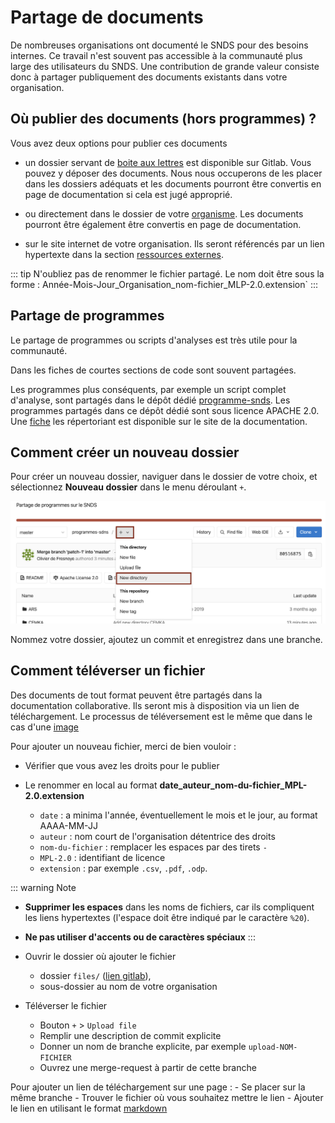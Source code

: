 # Partage de documents
<!-- SPDX-License-Identifier: MPL-2.0 -->  
 
De nombreuses organisations ont documenté le SNDS pour des besoins internes. 
Ce travail n'est souvent pas accessible à la communauté plus large des utilisateurs du SNDS. 
Une contribution de grande valeur consiste donc à partager publiquement des documents existants dans votre organisation.

## Où publier des documents (hors programmes) ?
Vous avez deux options pour publier ces documents

- un dossier servant de [boite aux lettres]() est disponible sur Gitlab. Vous pouvez y déposer des documents. Nous nous occuperons de les placer dans les dossiers adéquats et les documents pourront être convertis en page de documentation si cela est jugé approprié. 

- ou directement dans le dossier de votre [organisme](https://gitlab.com/healthdatahub/documentation-snds/-/tree/master/ressourceses). Les documents pourront être également être convertis en page de documentation.

- sur le site internet de votre organisation.
Ils seront référencés par un lien hypertexte dans la section [ressources externes](../../ressources/internet.md). 

::: tip
N'oubliez pas de renommer le fichier partagé. Le nom doit être sous la forme : Année-Mois-Jour_Organisation_nom-fichier_MLP-2.0.extension`
:::

## Partage de programmes
Le partage de programmes ou scripts d'analyses est très utile pour la communauté.

Dans les fiches de courtes sections de code sont souvent partagées.

Les programmes plus conséquents, par exemple un script complet d'analyse, sont partagés dans le dépôt dédié [programme-snds](https://gitlab.com/healthdatahub/programmes-snds). Les programmes partagés dans ce dépôt dédié sont sous licence APACHE 2.0. Une [fiche](../../ressources/programmes.md) les répertoriant est disponible sur le site de la documentation.

## Comment créer un nouveau dossier
Pour créer un nouveau dossier, naviguer dans le dossier de votre choix, et sélectionnez **Nouveau dossier** dans le menu déroulant `+`. 

<p align="center">
<img src="../../files/images/tutoriel_gitlab/2020-03-10_HDH_ajout-dossier_MLP-2.0.png" width="600px"/>
</p>

Nommez votre dossier, ajoutez un commit et enregistrez dans une branche.

## Comment téléverser un fichier

Des documents de tout format peuvent être partagés dans la documentation collaborative. 
Ils seront mis à disposition via un lien de téléchargement. Le processus de téléversement est le même que dans le cas d'une [image](inclure_image.md)

Pour ajouter un nouveau fichier, merci de bien vouloir : 
- Vérifier que vous avez les droits pour le publier 

- Le renommer en local au format **date_auteur_nom-du-fichier_MPL-2.0.extension**
    - `date` : a minima l'année, éventuellement le mois et le jour, au format AAAA-MM-JJ 
    - `auteur` : nom court de l'organisation détentrice des droits
    - `nom-du-fichier` : remplacer les espaces par des tirets `-`
    - `MPL-2.0` : identifiant de licence
    - `extension` : par exemple `.csv`, `.pdf`, `.odp`.

::: warning Note
- **Supprimer les espaces** dans les noms de fichiers, car ils compliquent les liens hypertextes (l'espace doit être indiqué par le caractère `%20`). 
- **Ne pas utiliser d'accents ou de caractères spéciaux**
:::

- Ouvrir le dossier où ajouter le fichier 
    - dossier `files/` ([lien gitlab](https://gitlab.com/healthdatahub/documentation-snds/tree/master/files/)), 
    - sous-dossier au nom de votre organisation

- Téléverser le fichier
    - Bouton `+` > `Upload file` 
    - Remplir une description de commit explicite
    - Donner un nom de branche explicite, par exemple `upload-NOM-FICHIER`
    - Ouvrez une merge-request à partir de cette branche
    
Pour ajouter un lien de téléchargement sur une page : 
    - Se placer sur la même branche
    - Trouver le fichier où vous souhaitez mettre le lien 
    - Ajouter le lien en utilisant le format [markdown](tutoriel_markdown.md#liens-hypertextes)
